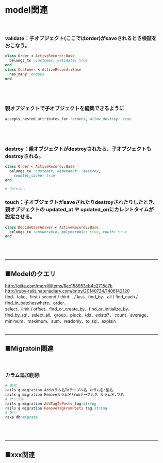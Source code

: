 
# model関連
　  
### validate：子オブジェクト(ここではorder)がsaveされるとき検証をおこなう。
```ruby
class Order < ActiveRecord::Base
  belongs_to :customer, validate: true
end
class Customer < ActiveRecord::Base
  has_many :orders
end
```
　  
　  
### 親オブジェクトで子オブジェクトを編集できるように
```ruby
accepts_nested_attributes_for :orders, allow_destroy: true
```
　  
　  
### destroy：親オブジェクトがdestroyされたら、子オブジェクトもdestroyされる。
```ruby
class Order < ActiveRecord::Base
  belongs_to :customer, dependent: :destroy,
    counter_cache: true
end
```

```ruby
# delete：
```


### touch：子オブジェクトがsaveされたりdestroyされたりしたとき、親オブジェクトの updated_at や updated_onにカレントタイムが設定させる。
```ruby
class DecideUserAnswer < ActiveRecord::Base
  belongs_to :answerable, polymorphic: true, touch: true
end
```


　  
　  
- - - 
## ■Modelのクエリ
http://qiita.com/merrill/items/8ec158953cb4c2715c7b  
http://ruby-rails.hatenadiary.com/entry/20140724/1406142120  
find、take、first / second / third... / last、find_by、all / find_each / find_in_batcheswhere、order、  
select、limit / offset、find_or_create_by、find_or_initialize_by、find_by_sql、select_all、group、pluck、ids、exists?、
count、average、minimum、maximum、sum、readonly、to_sql、explain
　  
　  
- - - 
## ■Migratoin関連
　  
### カラム追加削除
```ruby
# 書式
rails g migration Addカラム名Toテーブル名 カラム名:型名
rails g migration Removeカラム名Fromテーブル名 カラム名:型名
# サンプル
rails g migration AddTagToPosts tag:string
rails g migration RemoveTagFromPosts tag:string
# 実行
rake db:migrate
```
　  
　  
- - - 
## ■xxx関連
　  
###
```ruby
```
